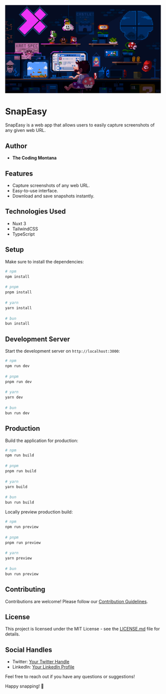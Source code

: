 <div>
    <img src="./public/mario.gif" alt="mario" />
</div>

# SnapEasy

SnapEasy is a web app that allows users to easily capture screenshots of any given web URL.

## Author

- **The Coding Montana**

## Features

- Capture screenshots of any web URL.
- Easy-to-use interface.
- Download and save snapshots instantly.

## Technologies Used

- Nuxt 3
- TailwindCSS
- TypeScript

## Setup

Make sure to install the dependencies:

```bash
# npm
npm install

# pnpm
pnpm install

# yarn
yarn install

# bun
bun install
```

## Development Server

Start the development server on `http://localhost:3000`:

```bash
# npm
npm run dev

# pnpm
pnpm run dev

# yarn
yarn dev

# bun
bun run dev
```

## Production

Build the application for production:

```bash
# npm
npm run build

# pnpm
pnpm run build

# yarn
yarn build

# bun
bun run build
```

Locally preview production build:

```bash
# npm
npm run preview

# pnpm
pnpm run preview

# yarn
yarn preview

# bun
bun run preview
```

## Contributing

Contributions are welcome! Please follow our [Contribution Guidelines](CONTRIBUTING.md).

## License

This project is licensed under the MIT License - see the [LICENSE.md](LICENSE.md) file for details.

## Social Handles

- Twitter: [Your Twitter Handle](https://twitter.com/your-twitter-handle)
- LinkedIn: [Your LinkedIn Profile](https://www.linkedin.com/in/your-linkedin-profile)

Feel free to reach out if you have any questions or suggestions!

Happy snapping! 📸
